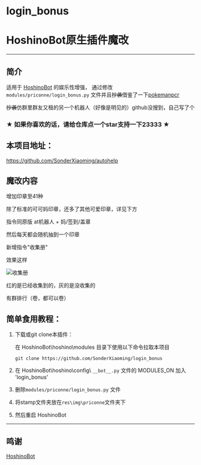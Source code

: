 # login_bonus

# HoshinoBot原生插件魔改

*****

## 简介

适用于 [HoshinoBot](https://github.com/Ice-Cirno/HoshinoBot) 的娱乐性增强，
通过修改 ``modules/priconne/login_bonus.py`` 文件并且~~抄袭~~借鉴了一下[pokemanpcr](https://github.com/GWYOG/GWYOG-Hoshino-plugins#8-%E6%88%B3%E6%9C%BA%E5%99%A8%E4%BA%BA%E9%9B%86%E5%8D%A1%E5%B0%8F%E6%B8%B8%E6%88%8Fpokemanpcr)

~~抄袭~~仿群里群友又租的另一个机器人（好像是明见的）github没搜到，自己写了个

### ★ 如果你喜欢的话，请给仓库点一个star支持一下23333 ★

## 本项目地址：

https://github.com/SonderXiaoming/autohelp

## 魔改内容

增加印章至41种

除了标准的可可妈印章，还多了其他可爱印章，详见下方

指令同原版 at机器人 + 妈/签到/盖章

然后每天都会随机抽到一个印章

新增指令"收集册"

效果这样

![收集册](https://user-images.githubusercontent.com/98363578/180589157-69f9585e-cdfc-438b-bbc3-5e29012651aa.PNG)

红的是已经收集到的，灰的是没收集的

有群排行（卷，都可以卷）

## 简单食用教程：

1. 下载或git clone本插件：

   在 HoshinoBot\hoshino\modules 目录下使用以下命令拉取本项目

   ```
   git clone https://github.com/SonderXiaoming/login_bonus
   ```

2. 在 HoshinoBot\hoshino\config\ `__bot__.py` 文件的 MODULES_ON 加入 'login_bonus'

3. 删除``modules/priconne/login_bonus.py`` 文件

4. 将stamp文件夹放在``res\img\priconne``文件夹下

5. 然后重启 HoshinoBot

*****

## 鸣谢

[HoshinoBot](https://github.com/Ice-Cirno/HoshinoBot)
